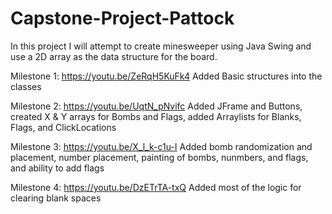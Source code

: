 # Capstone-Project-Pattock
In this project I will attempt to create minesweeper using Java Swing and use a 2D array as the data structure for the board.

Milestone 1:
https://youtu.be/ZeRqH5KuFk4
Added Basic structures into the classes

Milestone 2:
https://youtu.be/UqtN_pNvifc
Added JFrame and Buttons, created X & Y arrays for Bombs and Flags, added Arraylists for Blanks, Flags, and ClickLocations

Milestone 3:
https://youtu.be/X_l_k-c1u-I
Added bomb randomization and placement, number placement, painting of bombs, nunmbers, and flags, and ability to add flags

Milestone 4:
https://youtu.be/DzETrTA-txQ
Added most of the logic for clearing blank spaces
